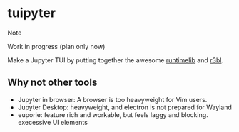 
# tuipyter

> [!NOTE]
> Work in progress (plan only now)

Make a Jupyter TUI by putting together the awesome [runtimelib](https://github.com/runtimed/runtimed) and [r3bl](https://github.com/r3bl-org/r3bl-open-core).

## Why not other tools

- Jupyter in browser: A browser is too heavyweight for Vim users.
- Jupyter Desktop: heavyweight, and electron is not prepared for Wayland
- euporie: feature rich and workable, but feels laggy and blocking. execessive UI elements
